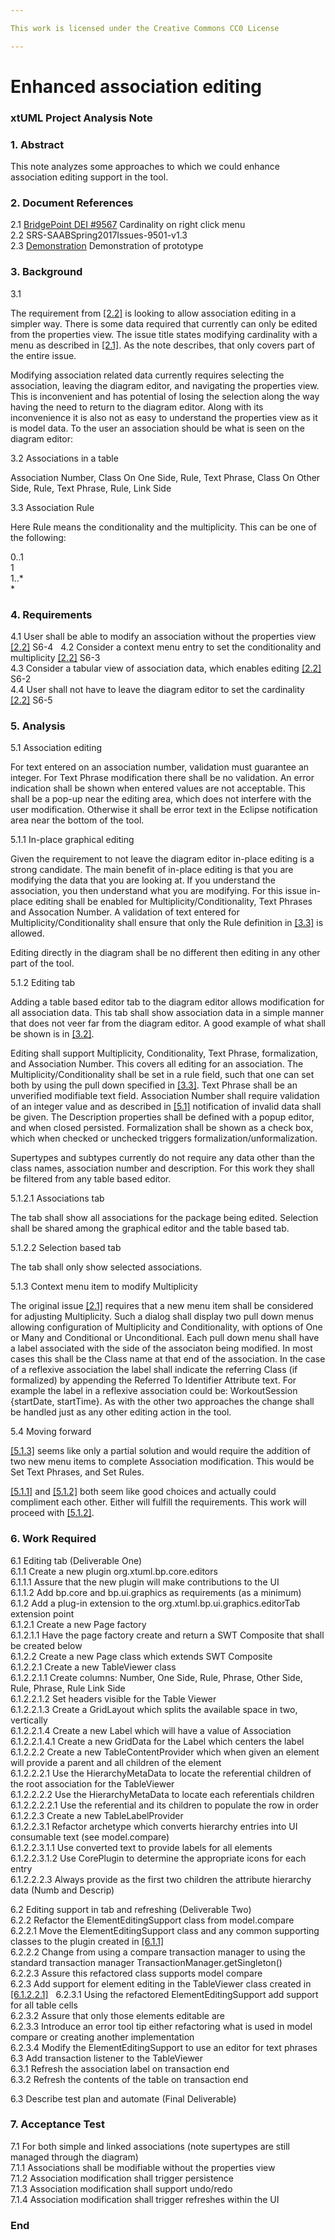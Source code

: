 ```yaml
---

This work is licensed under the Creative Commons CC0 License

---
```


# Enhanced association editing  
### xtUML Project Analysis Note

### 1. Abstract

This note analyzes some approaches to which we could enhance association editing support in the tool.  

### 2. Document References
<a id="2.1"></a>2.1 [BridgePoint DEI #9567](https://support.onefact.net/issues/9567) Cardinality on right click menu  
<a id="2.2"></a>2.2 SRS-SAABSpring2017Issues-9501-v1.3   
<a id="2.3"></a>2.3 [Demonstration](https://www.youtube.com/watch?v=VNV5OXtLwOo&feature=youtu.be) Demonstration of prototype  

### 3. Background

3.1  

The requirement from [[2.2]](#2.2) is looking to allow association editing in a simpler way.  There is some data required that currently can only be edited from the properties view.  The issue title states modifying cardinality with a menu as described in [[2.1]](#2.1).  As the note describes, that only covers part of the entire issue.  

Modifying association related data currently requires selecting the association, leaving the diagram editor, and navigating the properties view.  This is inconvenient and has potential of losing the selection along the way having the need to return to the diagram editor.  Along with its inconvenience it is also not as easy to understand the properties view as it is model data.  To the user an association should be what is seen on the diagram editor:  

3.2 Associations in a table  

Association Number, Class On One Side, Rule, Text Phrase, Class On Other Side, Rule, Text Phrase, Rule, Link Side  

3.3 Association Rule  

Here Rule means the conditionality and the multiplicity.  This can be one of the following:  

0..1  
1  
1..*  
*  

### 4. Requirements

4.1 User shall be able to modify an association without the properties view  [[2.2]](#2.2) S6-4     
4.2 Consider a context menu entry to set the conditionality and multiplicity [[2.2]](#2.2) S6-3  
4.3 Consider a tabular view of association data, which enables editing [[2.2]](#2.2) S6-2  
4.4 User shall not have to leave the diagram editor to set the cardinality [[2.2]](#2.2) S6-5 

### 5. Analysis

5.1 Association editing    

For text entered on an association number, validation must guarantee an integer.  For Text Phrase modification there shall be no validation.  An error indication shall be shown when entered values are not acceptable.  This shall be a pop-up near the editing area, which does not interfere with the user modification.  Otherwise it shall be error text in the Eclipse notification area near the bottom of the tool.  

5.1.1 In-place graphical editing  

Given the requirement to not leave the diagram editor in-place editing is a strong candidate.  The main benefit of in-place editing is that you are modifying the data that you are looking at.  If you understand the association, you then understand what you are modifying.  For this issue in-place editing shall be enabled for Multiplicity/Conditionality, Text Phrases and Assocation Number.  A validation of text entered for Multiplicity/Conditionality shall ensure that only the Rule definition in [[3.3]](#3.3) is allowed.    

Editing directly in the diagram shall be no different then editing in any other part of the tool.  

5.1.2 Editing tab  

Adding a table based editor tab to the diagram editor allows modification for all association data.  This tab shall show association data in a simple manner that does not veer far from the diagram editor.  A good example of what shall be shown is in [[3.2]](#3.2). 

Editing shall support Multiplicity, Conditionality, Text Phrase, formalization, and Association Number.  This covers all editing for an association.  The Multiplicity/Conditionality shall be set in a rule field, such that one can set both by using the pull down specified in [[3.3]](#3.3).  Text Phrase shall be an unverified modifiable text field.  Association Number shall require validation of an integer value and as described in [[5.1]](#5.1) notification of invalid data shall be given.  The Description properties shall be defined with a popup editor, and when closed persisted.  Formalization shall be shown as a check box, which when checked or unchecked triggers formalization/unformalization.  

Supertypes and subtypes currently do not require any data other than the class names, association number and description.  For this work they shall be filtered from any table based editor.  

5.1.2.1  Associations tab  

The tab shall show all associations for the package being edited.  Selection shall be shared among the graphical editor and the table based tab.    

5.1.2.2 Selection based tab  

The tab shall only show selected associations.  

5.1.3 Context menu item to modify Multiplicity  

The original issue [[2.1]](#2.1) requires that a new menu item shall be considered for adjusting Multiplicity.  Such a dialog shall display two pull down menus allowing configuration of Multiplicity and Conditionality, with options of One or Many and Conditional or Unconditional.  Each pull down menu shall have a label associated with the side of the associaton being modified.  In most cases this shall be the Class name at that end of the association.  In the case of a reflexive association the label shall indicate the referring Class (if formalized) by appending the Referred To Identifier Attribute text.  For example the label in a reflexive association could be: WorkoutSession {startDate, startTime}.  As with the other two approaches the change shall be handled just as any other editing action in the tool.  

5.4 Moving forward  

[[5.1.3]](#5.1.3) seems like only a partial solution and would require the addition of two new menu items to complete Association modification.  This would be Set Text Phrases, and Set Rules.  

[[5.1.1]](#5.1.1) and [[5.1.2]](#5.1.2) both seem like good choices and actually could compliment each other.  Either will fulfill the requirements.  This work will proceed with [[5.1.2]](#5.1.2).  

### 6. Work Required

6.1 Editing tab (Deliverable One)  
6.1.1 Create a new plugin org.xtuml.bp.core.editors  
6.1.1.1 Assure that the new plugin will make contributions to the UI  
6.1.1.2 Add bp.core and bp.ui.graphics as requirements (as a minimum)  
6.1.2 Add a plug-in extension to the org.xtuml.bp.ui.graphics.editorTab extension point  
6.1.2.1 Create a new Page factory  
6.1.2.1.1 Have the page factory create and return a SWT Composite that shall be created below  
6.1.2.2 Create a new Page class which extends SWT Composite  
6.1.2.2.1 Create a new TableViewer class   
6.1.2.2.1.1 Create columns: Number, One Side, Rule, Phrase, Other Side, Rule, Phrase, Rule Link Side    
6.1.2.2.1.2 Set headers visible for the Table Viewer  
6.1.2.2.1.3 Create a GridLayout which splits the available space in two, vertically  
6.1.2.2.1.4 Create a new Label which will have a value of Association  
6.1.2.2.1.4.1 Create a new GridData for the Label which centers the label  
6.1.2.2.2 Create a new TableContentProvider which when given an element will provide a parent and all children of the element  
6.1.2.2.2.1 Use the HierarchyMetaData to locate the referential children of the root association for the TableViewer  
6.1.2.2.2.2 Use the HierarchyMetaData to locate each referentials children  
6.1.2.2.2.2.1 Use the referential and its children to populate the row in order  
6.1.2.2.3 Create a new TableLabelProvider  
6.1.2.2.3.1 Refactor archetype which converts hierarchy entries into UI consumable text (see model.compare)  
6.1.2.2.3.1.1 Use converted text to provide labels for all elements  
6.1.2.2.3.1.2 Use CorePlugin to determine the appropriate icons for each entry  
6.1.2.2.2.3 Always provide as the first two children the attribute hierarchy data (Numb and Descrip)  
  
6.2 Editing support in tab and refreshing (Deliverable Two)  
6.2.2 Refactor the ElementEditingSupport class from model.compare  
6.2.2.1 Move the ElementEditingSupport class and any common supporting classes to the plugin created in [[6.1.1]](#6.1.1)  
6.2.2.2 Change from using a compare transaction manager to using the standard transaction manager TransactionManager.getSingleton()  
6.2.2.3 Assure this refactored class supports model compare  
6.2.3 Add support for element editing in the TableViewer class created in [[6.1.2.2.1]](#6.1.2.2.1)  
6.2.3.1 Using the refactored ElementEditingSupport add support for all table cells  
6.2.3.2 Assure that only those elements editable are  
6.2.3.3 Introduce an error tool tip either refactoring what is used in model compare or creating another implementation  
6.2.3.4 Modify the ElementEditingSupport to use an editor for text phrases  
6.3 Add transaction listener to the TableViewer  
6.3.1 Refresh the association label on transaction end  
6.3.2 Refresh the contents of the table on transaction end  

6.3 Describe test plan and automate (Final Deliverable)  


### 7. Acceptance Test

7.1 For both simple and linked associations (note supertypes are still managed through the diagram)     
7.1.1 Associations shall be modifiable without the properties view    
7.1.2 Association modification shall trigger persistence    
7.1.3 Association modification shall support undo/redo   
7.1.4 Association modification shall trigger refreshes within the UI   

### End
